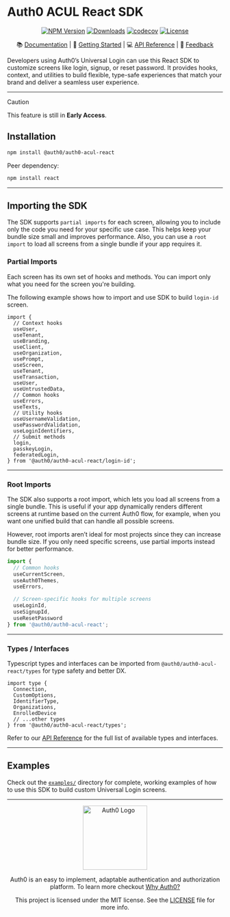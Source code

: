 # Auth0 ACUL React SDK

<div align="center">

[![NPM Version](https://img.shields.io/npm/v/@auth0/auth0-acul-react)](https://www.npmjs.com/package/@auth0/auth0-acul-react)
[![Downloads](https://img.shields.io/npm/dw/@auth0/auth0-acul-react)](https://www.npmjs.com/package/@auth0/auth0-acul-react)
[![codecov](https://codecov.io/gh/auth0/auth0-acul-react/branch/main/graph/badge.svg)](https://codecov.io/gh/auth0/auth0-acul-react)
[![License](https://img.shields.io/badge/License-MIT-blue.svg?style=flat)](https://opensource.org/licenses/MIT)

</div>

<div align='center'>

📚 [Documentation](#-documentation) | 🚀 [Getting Started](#-getting-started) | 💻 [API Reference](#-api-reference) | 💬 [Feedback](#-feedback)

</div>

Developers using Auth0’s Universal Login can use this React SDK to customize screens like login, signup, or reset password. It provides hooks, context, and utilities to build flexible, type-safe experiences that match your brand and deliver a seamless user experience.

---

> [!CAUTION]
>
> This feature is still in **Early Access**.

## Installation

```bash
npm install @auth0/auth0-acul-react
```

Peer dependency:
```bash
npm install react
```
---
## Importing the SDK
The SDK supports `partial imports` for each screen, allowing you to include only the code you need for your specific use case. This helps keep your bundle size small and improves performance.
Also, you can use a `root import` to load all screens from a single bundle if your app requires it.
### Partial Imports
Each screen has its own set of hooks and methods. You can import only what you need for the screen you're building.

The following example shows how to import and use SDK to build `login-id` screen.
```tsx
import { 
  // Context hooks
  useUser,
  useTenant,
  useBranding,
  useClient,
  useOrganization,
  usePrompt,
  useScreen,
  useTenant,
  useTransaction,
  useUser,
  useUntrustedData,
  // Common hooks
  useErrors,
  useTexts,
  // Utility hooks
  useUsernameValidation,
  usePasswordValidation,
  useLoginIdentifiers,
  // Submit methods
  login,
  passkeyLogin,
  federatedLogin,
} from '@auth0/auth0-acul-react/login-id';
```

---

### Root Imports

The SDK also supports a root import, which lets you load all screens from a single bundle.
This is useful if your app dynamically renders different screens at runtime based on the current Auth0 flow, for example, when you want one unified build that can handle all possible screens.

However, root imports aren’t ideal for most projects since they can increase bundle size.
If you only need specific screens, use partial imports instead for better performance.

```ts
import {
  // Common hooks
  useCurrentScreen,
  useAuth0Themes,
  useErrors,

  // Screen-specific hooks for multiple screens
  useLoginId,
  useSignupId,
  useResetPassword
} from '@auth0/auth0-acul-react';
```
---

### Types / Interfaces
Typescript types and interfaces can be imported from `@auth0/auth0-acul-react/types` for type safety and better DX.
```tsx
import type {
  Connection,
  CustomOptions,
  IdentifierType,
  Organizations,
  EnrolledDevice
  // ...other types
} from '@auth0/auth0-acul-react/types';
```
Refer to our [API Reference](#-api-reference) for the full list of available types and interfaces.

---

## Examples
Check out the [`examples/`](https://github.com/auth0/universal-login/tree/main/packages/auth0-acul-react/examples) directory for complete, working examples of how to use this SDK to build custom Universal Login screens.

---
<p align="center">
  <picture>
    <source media="(prefers-color-scheme: light)" srcset="https://cdn.auth0.com/website/sdks/logos/auth0_light_mode.png"   width="150">
    <source media="(prefers-color-scheme: dark)" srcset="https://cdn.auth0.com/website/sdks/logos/auth0_dark_mode.png" width="150">
    <img alt="Auth0 Logo" src="https://cdn.auth0.com/website/sdks/logos/auth0_light_mode.png" width="150">
  </picture>
</p>
<p align="center">Auth0 is an easy to implement, adaptable authentication and authorization platform. To learn more checkout <a href="https://auth0.com/why-auth0">Why Auth0?</a></p>
<p align="center">
This project is licensed under the MIT license. See the <a href="https://github.com/auth0/auth0.js/blob/master/LICENSE"> LICENSE</a> file for more info.</p>
